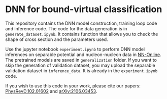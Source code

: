 # DNN for bound-virtual classification
This repository contains the DNN model construction, training loop code and inference code. The code for the data generation is in `generate_dataset.ipynb`. It contains function that allows you to check the shape of cross section and the parameters used. 

Use the jupyter notebook `experiment.ipynb` to perform DNN model inferences on separable potential and nucleon-nucleon data in <a href=http://nn-online.org> NN-Online</a>. The pretrained models are saved in `generalization` folder. If you want to skip the generation of validation dataset, you may upload the separable validation dataset in `inference_data`. It is already in the `experiment.ipynb` code.  

If you wish to use this code in your work, please cite our papers:
<a href=https://journals.aps.org/prd/abstract/10.1103/PhysRevD.102.016024>PhysRevD.102.01602</a> and
<a href=https://arxiv.org/abs/2106.03453>arXiv:2106.03453</a>.
